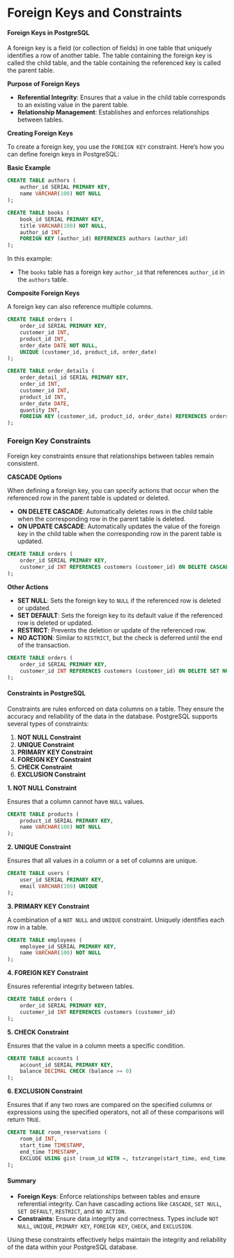 # Foreign Keys and Constraints

#### Foreign Keys in PostgreSQL

A foreign key is a field (or collection of fields) in one table that uniquely identifies a row of another table. The table containing the foreign key is called the child table, and the table containing the referenced key is called the parent table.

**Purpose of Foreign Keys**

* **Referential Integrity**: Ensures that a value in the child table corresponds to an existing value in the parent table.
* **Relationship Management**: Establishes and enforces relationships between tables.

**Creating Foreign Keys**

To create a foreign key, you use the `FOREIGN KEY` constraint. Here’s how you can define foreign keys in PostgreSQL:

**Basic Example**

```sql
CREATE TABLE authors (
    author_id SERIAL PRIMARY KEY,
    name VARCHAR(100) NOT NULL
);

CREATE TABLE books (
    book_id SERIAL PRIMARY KEY,
    title VARCHAR(100) NOT NULL,
    author_id INT,
    FOREIGN KEY (author_id) REFERENCES authors (author_id)
);
```

In this example:

* The `books` table has a foreign key `author_id` that references `author_id` in the `authors` table.

**Composite Foreign Keys**

A foreign key can also reference multiple columns.

```sql
CREATE TABLE orders (
    order_id SERIAL PRIMARY KEY,
    customer_id INT,
    product_id INT,
    order_date DATE NOT NULL,
    UNIQUE (customer_id, product_id, order_date)
);

CREATE TABLE order_details (
    order_detail_id SERIAL PRIMARY KEY,
    order_id INT,
    customer_id INT,
    product_id INT,
    order_date DATE,
    quantity INT,
    FOREIGN KEY (customer_id, product_id, order_date) REFERENCES orders (customer_id, product_id, order_date)
);
```

### **Foreign Key Constraints**

Foreign key constraints ensure that relationships between tables remain consistent.

**CASCADE Options**

When defining a foreign key, you can specify actions that occur when the referenced row in the parent table is updated or deleted.

* **ON DELETE CASCADE**: Automatically deletes rows in the child table when the corresponding row in the parent table is deleted.
* **ON UPDATE CASCADE**: Automatically updates the value of the foreign key in the child table when the corresponding row in the parent table is updated.

```sql
CREATE TABLE orders (
    order_id SERIAL PRIMARY KEY,
    customer_id INT REFERENCES customers (customer_id) ON DELETE CASCADE ON UPDATE CASCADE
);
```

**Other Actions**

* **SET NULL**: Sets the foreign key to `NULL` if the referenced row is deleted or updated.
* **SET DEFAULT**: Sets the foreign key to its default value if the referenced row is deleted or updated.
* **RESTRICT**: Prevents the deletion or update of the referenced row.
* **NO ACTION**: Similar to `RESTRICT`, but the check is deferred until the end of the transaction.

```sql
CREATE TABLE orders (
    order_id SERIAL PRIMARY KEY,
    customer_id INT REFERENCES customers (customer_id) ON DELETE SET NULL ON UPDATE SET DEFAULT
);
```

#### Constraints in PostgreSQL

Constraints are rules enforced on data columns on a table. They ensure the accuracy and reliability of the data in the database. PostgreSQL supports several types of constraints:

1. **NOT NULL Constraint**
2. **UNIQUE Constraint**
3. **PRIMARY KEY Constraint**
4. **FOREIGN KEY Constraint**
5. **CHECK Constraint**
6. **EXCLUSION Constraint**

**1. NOT NULL Constraint**

Ensures that a column cannot have `NULL` values.

```sql
CREATE TABLE products (
    product_id SERIAL PRIMARY KEY,
    name VARCHAR(100) NOT NULL
);
```

**2. UNIQUE Constraint**

Ensures that all values in a column or a set of columns are unique.

```sql
CREATE TABLE users (
    user_id SERIAL PRIMARY KEY,
    email VARCHAR(100) UNIQUE
);
```

**3. PRIMARY KEY Constraint**

A combination of a `NOT NULL` and `UNIQUE` constraint. Uniquely identifies each row in a table.

```sql
CREATE TABLE employees (
    employee_id SERIAL PRIMARY KEY,
    name VARCHAR(100) NOT NULL
);
```

**4. FOREIGN KEY Constraint**

Ensures referential integrity between tables.

```sql
CREATE TABLE orders (
    order_id SERIAL PRIMARY KEY,
    customer_id INT REFERENCES customers (customer_id)
);
```

**5. CHECK Constraint**

Ensures that the value in a column meets a specific condition.

```sql
CREATE TABLE accounts (
    account_id SERIAL PRIMARY KEY,
    balance DECIMAL CHECK (balance >= 0)
);
```

**6. EXCLUSION Constraint**

Ensures that if any two rows are compared on the specified columns or expressions using the specified operators, not all of these comparisons will return `TRUE`.

```sql
CREATE TABLE room_reservations (
    room_id INT,
    start_time TIMESTAMP,
    end_time TIMESTAMP,
    EXCLUDE USING gist (room_id WITH =, tstzrange(start_time, end_time) WITH &&)
);
```

#### Summary

* **Foreign Keys**: Enforce relationships between tables and ensure referential integrity. Can have cascading actions like `CASCADE`, `SET NULL`, `SET DEFAULT`, `RESTRICT`, and `NO ACTION`.
* **Constraints**: Ensure data integrity and correctness. Types include `NOT NULL`, `UNIQUE`, `PRIMARY KEY`, `FOREIGN KEY`, `CHECK`, and `EXCLUSION`.

Using these constraints effectively helps maintain the integrity and reliability of the data within your PostgreSQL database.
